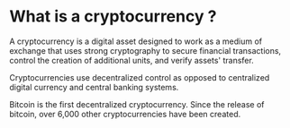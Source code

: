 # What is a cryptocurrency ?
A cryptocurrency is a digital asset designed to work as a medium of exchange that uses strong cryptography to secure financial transactions, control the creation of additional units, and verify assets' transfer.

Cryptocurrencies use decentralized control as opposed to centralized digital currency and central banking systems.

Bitcoin is the first decentralized cryptocurrency. Since the release of bitcoin, over 6,000 other cryptocurrencies have been created.